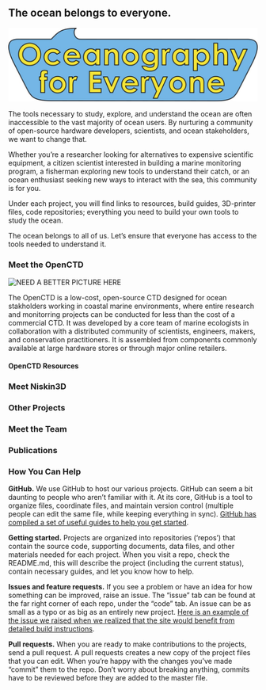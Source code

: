 ## The ocean belongs to everyone.

![Oceanography for Everyone logo](OfE_sticker2.jpg)

The tools necessary to study, explore, and understand the ocean are often inaccessible to the vast majority of ocean users. By nurturing a community of open-source hardware developers, scientists, and ocean stakeholders, we want to change that.

Whether you’re a researcher looking for alternatives to expensive scientific equipment, a citizen scientist interested in building a marine monitoring program, a fisherman exploring new tools to understand their catch, or an ocean enthusiast seeking new ways to interact with the sea, this community is for you.

Under each project, you will find links to resources, build guides, 3D-printer files, code repositories; everything you need to build your own tools to study the ocean. 

The ocean belongs to all of us. Let’s ensure that everyone has access to the tools needed to understand it.

### Meet the OpenCTD

![NEED A BETTER PICTURE HERE]()

The OpenCTD is a low-cost, open-source CTD designed for ocean stakholders working in coastal marine environments, where entire research and monitorring projects can be conducted for less than the cost of a commercial CTD. It was developed by a core team of marine ecologists in collaboration with a distributed community of scientists, engineers, makers, and conservation practitioners. It is assembled from components commonly available at large hardware stores or through major online retailers. 

#### OpenCTD Resources

### Meet Niskin3D

### Other Projects

### Meet the Team

### Publications

### How You Can Help

**GitHub.** We use GitHub to host our various projects. GitHub can seem a bit daunting to people who aren’t familiar with it. At its core, GitHub is a tool to organize files, coordinate files, and maintain version control (multiple people can edit the same file, while keeping everything in sync). [GitHub has compiled a set of useful guides to help you get started](https://guides.github.com/).

**Getting started.** Projects are organized into repositories (‘repos’) that contain the source code, supporting documents, data files, and other materials needed for each project. When you visit a repo, check the README.md, this will describe the project (including the current status), contain necessary guides, and let you know how to help.

**Issues and feature requests.** If you see a problem or have an idea for how something can be improved, raise an issue. The “issue” tab can be found at the far right corner of each repo, under the “code” tab. An issue can be as small as a typo or as big as an entirely new project. [Here is an example of the issue we raised when we realized that the site would benefit from detailed build instructions](https://github.com/OceanographyforEveryone/OpenCTD/issues/5).

**Pull requests.** When you are ready to make contributions to the projects, send a pull request. A pull requests creates a new copy of the project files that you can edit. When you’re happy with the changes you’ve made “commit” them to the repo. Don’t worry about breaking anything, commits have to be reviewed before they are added to the master file.
